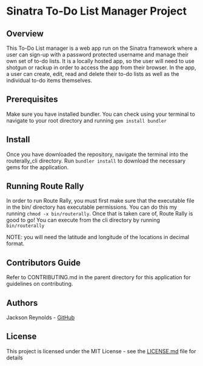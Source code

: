 # Sinatra To-Do List Manager Project

## Overview

This To-Do List manager is a web app run on the Sinatra framework where a user can sign-up with a password protected username and manage their own set of to-do lists. It is a locally hosted app, so the user will need to use shotgun or rackup in order to access the app from their browser. In the app, a user can create, edit, read and delete their to-do lists as well as the individual to-do items themselves. 

## Prerequisites

Make sure you have installed bundler. You can check using your terminal to navigate to your root directory and running `gem install bundler`

## Install

Once you have downloaded the repository, navigate the terminal into the routerally_cli directory. Run `bundler install` to download the necessary gems for the application.

## Running Route Rally

In order to run Route Rally, you must first make sure that the executable file in the bin/ directory has executable permissions. You can do this my running `chmod -x bin/routerally`. Once that is taken care of, Route Rally is good to go! You can execute from the cli directory by running `bin/routerally`

NOTE: you will need the latitude and longitude of the locations in decimal format. 

## Contributors Guide

Refer to CONTRIBUTING.md in the parent directory for this application for guidelines on contributing.

## Authors

Jackson Reynolds - [GitHub](https://github.com/JacksonReynolds)

## License

This project is licensed under the MIT License - see the [LICENSE.md](LICENSE.md) file for details